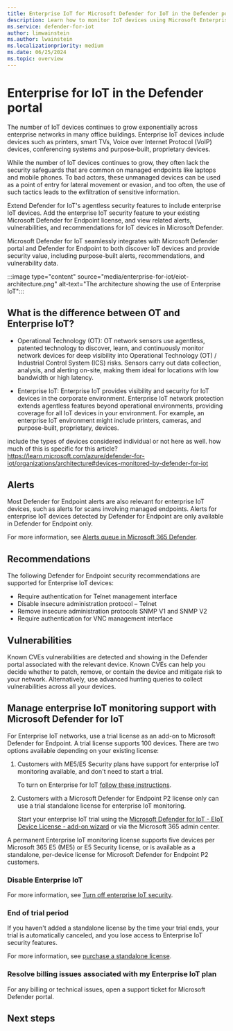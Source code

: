 ```yaml
---
title: Enterprise IoT for Microsoft Defender for IoT in the Defender portal
description: Learn how to monitor IoT devices using Microsoft Enterprise Defender for IoT in the Microsoft Defender portal.
ms.service: defender-for-iot
author: limwainstein
ms.author: lwainstein
ms.localizationpriority: medium
ms.date: 06/25/2024
ms.topic: overview
---
```


# Enterprise for IoT in the Defender portal

The number of IoT devices continues to grow exponentially across enterprise networks in many office buildings. Enterprise IoT devices include devices such as printers, smart TVs, Voice over Internet Protocol (VoIP) devices, conferencing systems and purpose-built, proprietary devices.

While the number of IoT devices continues to grow, they often lack the security safeguards that are common on managed endpoints like laptops and mobile phones. To bad actors, these unmanaged devices can be used as a point of entry for lateral movement or evasion, and too often, the use of such tactics leads to the exfiltration<!-- should this be changed to hacking / exposure/ stealing / leaking LW --> of sensitive information.

Extend Defender for IoT's agentless security features to include enterprise IoT devices. Add the enterprise IoT security feature to your existing Microsoft Defender for Endpoint license, and view related alerts, vulnerabilities, and recommendations for IoT devices in Microsoft Defender.

Microsoft Defender for IoT seamlessly integrates with Microsoft Defender portal and Defender for Endpoint to both discover IoT devices and provide security value, including purpose-built alerts, recommendations, and vulnerability data.

:::image type="content" source="media/enterprise-for-iot/eiot-architecture.png" alt-text="The architecture showing the use of Enterprise IoT":::

## What is the difference between OT and Enterprise IoT?

- Operational Technology (OT): OT network sensors use agentless, patented technology to discover, learn, and continuously monitor network devices for deep visibility into Operational Technology (OT) / Industrial Control System (ICS) risks. Sensors carry out data collection, analysis, and alerting on-site, making them ideal for locations with low bandwidth or high latency.

- Enterprise IoT: Enterprise IoT provides visibility and security for IoT devices in the corporate environment.
Enterprise IoT network protection extends agentless features beyond operational environments, providing coverage for all IoT devices in your environment. For example, an enterprise IoT environment might include printers, cameras, and purpose-built, proprietary, devices.

include the types of devices considered individual or not here as well. how much of this is specific for this article?
https://learn.microsoft.com/azure/defender-for-iot/organizations/architecture#devices-monitored-by-defender-for-iot

## Alerts

Most Defender for Endpoint alerts are also relevant for enterprise IoT devices, such as alerts for scans involving managed endpoints. Alerts for enterprise IoT devices detected by Defender for Endpoint are only available in Defender for Endpoint only.

For more information, see [Alerts queue in Microsoft 365 Defender](/defender-endpoint/alerts-queue).

## Recommendations

The following Defender for Endpoint security recommendations are supported for Enterprise IoT devices:

- Require authentication for Telnet management interface
- Disable insecure administration protocol – Telnet
- Remove insecure administration protocols SNMP V1 and SNMP V2
- Require authentication for VNC management interface

## Vulnerabilities

Known CVEs vulnerabilities are detected and showing in the Defender portal associated with the relevant device. Known CVEs can help you decide whether to patch, remove, or contain the device and mitigate risk to your network. Alternatively, use advanced hunting queries to collect vulnerabilities across all your devices.

## Manage enterprise IoT monitoring support with Microsoft Defender for IoT

For Enterprise IoT networks, use a trial license as an add-on to Microsoft Defender for Endpoint. A trial license supports 100 devices. There are two options available depending on your existing license:

1. Customers with ME5/E5 Security plans have support for enterprise IoT monitoring available, and don't need to start a trial.

    To turn on Enterprise for IoT [follow these instructions](enterprise-for-iot-get-started.md#turn-on-enterprise-iot-monitoring).

1. Customers with a Microsoft Defender for Endpoint P2 license only can use a trial standalone license for enterprise IoT monitoring.

    Start your enterprise IoT trial using the [Microsoft Defender for IoT - EIoT Device License - add-on wizard](https://signup.microsoft.com/get-started/signup?products=b2f91841-252f-4765-94c3-75802d7c0ddb&ali=1&bac=1) or via the Microsoft 365 admin center.

A permanent Enterprise IoT monitoring license supports five devices per Microsoft 365 E5 (ME5) or E5 Security license, or is available as a standalone, per-device license for Microsoft Defender for Endpoint P2 customers.

### Disable Enterprise IoT

For more information, see [Turn off enterprise IoT security](enterprise-for-iot-get-started.md#turn-off-enterprise-iot-security).

### End of trial period

If you haven't added a standalone license by the time your trial ends, your trial is automatically canceled, and you lose access to Enterprise IoT security features.

For more information, see [purchase a standalone license](enterprise-for-iot-get-started#purchase-a-standalone-license).

### Resolve billing issues associated with my Enterprise IoT plan

For any billing or technical issues, open a support ticket for Microsoft Defender portal.

## Next steps
